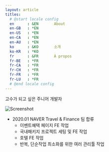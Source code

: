 ```yaml
---
layout: article
titles:
  # @start locale config
  en      : &EN       About
  en-GB   : *EN
  en-US   : *EN
  en-CA   : *EN
  en-AU   : *EN
  ko      : &KO       소개
  ko-KR   : *KO
  fr      : &FR       À propos
  fr-BE   : *FR
  fr-CA   : *FR
  fr-CH   : *FR
  fr-FR   : *FR
  fr-LU   : *FR
  # @end locale config
---
```


고수가 되고 싶은 주니어 개발자

![Screenshot](https://user-images.githubusercontent.com/27988544/132677929-5b94c01a-064e-4437-aec0-be13ab75c771.jpg)

- 2020.01 NAVER Travel & Finance 팀 합류
  - 이벤트혜택 페이지 FE 작업
  - 국내패키지 프로젝트 세팅 및 FE 작업
  - 호텔 FE 작업
  - 반복, 단순작업 최소화를 위한 여러 관리툴 작업